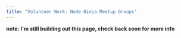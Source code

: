 ```yaml
---
title: "Volunteer Work: Node Ninja Meetup Groups"
---
```

__note: I'm still building out this page, check back soon for more info__